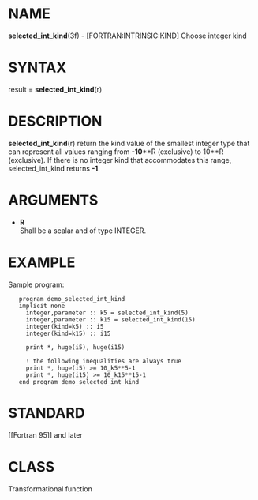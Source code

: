 # NAME

**selected\_int\_kind**(3f) - \[FORTRAN:INTRINSIC:KIND\] Choose integer
kind

# SYNTAX

result = **selected\_int\_kind**(r)

# DESCRIPTION

**selected\_int\_kind**(r) return the kind value of the smallest integer
type that can represent all values ranging from **-10**\*\*R (exclusive)
to 10\*\*R (exclusive). If there is no integer kind that accommodates
this range, selected\_int\_kind returns **-1**.

# ARGUMENTS

  - **R**  
    Shall be a scalar and of type INTEGER.

# EXAMPLE

Sample program:

``` 
   program demo_selected_int_kind
   implicit none
     integer,parameter :: k5 = selected_int_kind(5)
     integer,parameter :: k15 = selected_int_kind(15)
     integer(kind=k5) :: i5
     integer(kind=k15) :: i15

     print *, huge(i5), huge(i15)

     ! the following inequalities are always true
     print *, huge(i5) >= 10_k5**5-1
     print *, huge(i15) >= 10_k15**15-1
   end program demo_selected_int_kind
```

# STANDARD

\[\[Fortran 95\]\] and later

# CLASS

Transformational function

